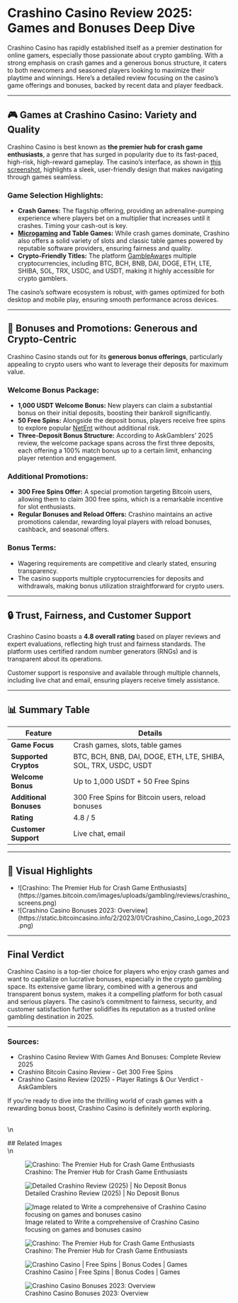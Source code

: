 <h1 class="page-title">Crashino Casino Review 2025: Games and Bonuses Deep Dive</h1>

Crashino Casino has rapidly established itself as a premier destination for online gamers, especially those passionate about crypto gambling. With a strong emphasis on crash games and a generous bonus structure, it caters to both newcomers and seasoned players looking to maximize their playtime and winnings. Here’s a detailed review focusing on the casino’s game offerings and bonuses, backed by recent data and player feedback.

<hr class="section-divider">

<h2 class="main-header">🎮 Games at Crashino Casino: Variety and Quality</h2>

Crashino Casino is best known as <strong>the premier hub for crash game enthusiasts</strong>, a genre that has surged in popularity due to its fast-paced, high-risk, high-reward gameplay. The casino’s interface, as shown in [this screenshot](https://games.bitcoin.com/images/uploads/gambling/reviews/crashino_screens.png), highlights a sleek, user-friendly design that makes navigating through games seamless.

<h3 class="section-header">Game Selection Highlights:</h3>
<ul class="content-list">
  <li class="list-item"><strong>Crash Games:</strong> The flagship offering, providing an adrenaline-pumping experience where players bet on a multiplier that increases until it crashes. Timing your cash-out is key.</li>
  <li class="list-item"><strong><a href="https://www.microgaming.com/" target="_blank" rel="noopener noreferrer" title="Leading casino game provider with progressive jackpots">Microgaming</a> and Table Games:</strong> While crash games dominate, Crashino also offers a solid variety of slots and classic table games powered by reputable software providers, ensuring fairness and quality.</li>
  <li class="list-item"><strong>Crypto-Friendly Titles:</strong> The platform <a href="https://www.gambleaware.org/" target="_blank" rel="noopener noreferrer" title="UK's leading charity for responsible gambling">GambleAware</a>s multiple cryptocurrencies, including BTC, BCH, BNB, DAI, DOGE, ETH, LTE, SHIBA, SOL, TRX, USDC, and USDT, making it highly accessible for crypto gamblers.</li>
</ul>

The casino’s software ecosystem is robust, with games optimized for both desktop and mobile play, ensuring smooth performance across devices.

<hr class="section-divider">

<h2 class="main-header">🎁 Bonuses and Promotions: Generous and Crypto-Centric</h2>

Crashino Casino stands out for its <strong>generous bonus offerings</strong>, particularly appealing to crypto users who want to leverage their deposits for maximum value.

<h3 class="section-header">Welcome Bonus Package:</h3>
<ul class="content-list">
  <li class="list-item"><strong>1,000 USDT Welcome Bonus:</strong> New players can claim a substantial bonus on their initial deposits, boosting their bankroll significantly.</li>
  <li class="list-item"><strong>50 Free Spins:</strong> Alongside the deposit bonus, players receive free spins to explore popular <a href="https://www.netent.com/" target="_blank" rel="noopener noreferrer" title="Premium casino game developer known for high-quality slots">NetEnt</a> without additional risk.</li>
  <li class="list-item"><strong>Three-Deposit Bonus Structure:</strong> According to AskGamblers’ 2025 review, the welcome package spans across the first three deposits, each offering a 100% match bonus up to a certain limit, enhancing player retention and engagement.</li>
</ul>

<h3 class="section-header">Additional Promotions:</h3>
<ul class="content-list">
  <li class="list-item"><strong>300 Free Spins Offer:</strong> A special promotion targeting Bitcoin users, allowing them to claim 300 free spins, which is a remarkable incentive for slot enthusiasts.</li>
  <li class="list-item"><strong>Regular Bonuses and Reload Offers:</strong> Crashino maintains an active promotions calendar, rewarding loyal players with reload bonuses, cashback, and seasonal offers.</li>
</ul>

<h3 class="section-header">Bonus Terms:</h3>
<ul class="content-list">
  <li class="list-item">Wagering requirements are competitive and clearly stated, ensuring transparency.</li>
  <li class="list-item">The casino supports multiple cryptocurrencies for deposits and withdrawals, making bonus utilization straightforward for crypto users.</li>
</ul>

<hr class="section-divider">

<h2 class="main-header">🔒 Trust, Fairness, and Customer Support</h2>

Crashino Casino boasts a <strong>4.8 overall rating</strong> based on player reviews and expert evaluations, reflecting high trust and fairness standards. The platform uses certified random number generators (RNGs) and is transparent about its operations.

Customer support is responsive and available through multiple channels, including live chat and email, ensuring players receive timely assistance.

<hr class="section-divider">

<h2 class="main-header">📊 Summary Table</h2>

| Feature               | Details                                      |
|-----------------------|----------------------------------------------|
| <strong>Game Focus</strong>        | Crash games, slots, table games               |
| <strong>Supported Cryptos</strong> | BTC, BCH, BNB, DAI, DOGE, ETH, LTE, SHIBA, SOL, TRX, USDC, USDT |
| <strong>Welcome Bonus</strong>     | Up to 1,000 USDT + 50 Free Spins              |
| <strong>Additional Bonuses</strong>| 300 Free Spins for Bitcoin users, reload bonuses |
| <strong>Rating</strong>            | 4.8 / 5                                      |
| <strong>Customer Support</strong>  | Live chat, email                             |

<hr class="section-divider">

<h2 class="main-header">📸 Visual Highlights</h2>

<ul class="content-list">
  <li class="list-item">![Crashino: The Premier Hub for Crash Game Enthusiasts](https://games.bitcoin.com/images/uploads/gambling/reviews/crashino_screens.png)</li>
  <li class="list-item">![Crashino Casino Bonuses 2023: Overview](https://static.bitcoincasino.info/2/2023/01/Crashino_Casino_Logo_2023.png)</li>
</ul>

<hr class="section-divider">

<h2 class="main-header">Final Verdict</h2>

Crashino Casino is a top-tier choice for players who enjoy crash games and want to capitalize on lucrative bonuses, especially in the crypto gambling space. Its extensive game library, combined with a generous and transparent bonus system, makes it a compelling platform for both casual and serious players. The casino’s commitment to fairness, security, and customer satisfaction further solidifies its reputation as a trusted online gambling destination in 2025.

<hr class="section-divider">

<h3 class="section-header">Sources:</h3>
<ul class="content-list">
  <li class="list-item">Crashino Casino Review With Games And Bonuses: Complete Review 2025</li>
  <li class="list-item">Crashino Bitcoin Casino Review - Get 300 Free Spins</li>
  <li class="list-item">Crashino Casino Review (2025) - Player Ratings & Our Verdict - AskGamblers</li>
</ul>

If you’re ready to dive into the thrilling world of crash games with a rewarding bonus boost, Crashino Casino is definitely worth exploring.</p><br>\n<p class="content-paragraph">## Related Images<br>\n
<figure class="image-container">
    <img src="https://games.bitcoin.com/images/uploads/gambling/reviews/crashino_screens.png" 
         alt="Crashino: The Premier Hub for Crash Game Enthusiasts" 
         title="Crashino: The Premier Hub for Crash ..."
         loading="lazy"
         style="max-width: 100%; height: auto;">
    <figcaption>Crashino: The Premier Hub for Crash Game Enthusiasts</figcaption>
</figure>

<figure class="image-container">
    <img src="https://gamblineers.com/wp-content/uploads/2022/07/crashino-bonuses-desktop.jpg" 
         alt="Detailed Crashino Review (2025) | No Deposit Bonus" 
         title="No Deposit Bonus"
         loading="lazy"
         style="max-width: 100%; height: auto;">
    <figcaption>Detailed Crashino Review (2025) | No Deposit Bonus</figcaption>
</figure>

<figure class="image-container">
    <img src="" 
         alt="Image related to Write a comprehensive  of Crashino Casino focusing on games and bonuses casino" 
         title="Write a comprehensive  of Crashino Casino focusing on games and bonuses casino"
         loading="lazy"
         style="max-width: 100%; height: auto;">
    <figcaption>Image related to Write a comprehensive  of Crashino Casino focusing on games and bonuses casino</figcaption>
</figure>

<figure class="image-container">
    <img src="https://games.bitcoin.com/images/uploads/gambling/reviews/crashino_screens.png" 
         alt="Crashino: The Premier Hub for Crash Game Enthusiasts" 
         title="Crashino: The Premier Hub for Crash ..."
         loading="lazy"
         style="max-width: 100%; height: auto;">
    <figcaption>Crashino: The Premier Hub for Crash Game Enthusiasts</figcaption>
</figure>

<figure class="image-container">
    <img src="https://casinobee.com/wp-content/uploads/2022/06/crashino-casino-logo.png" 
         alt="Crashino Casino | Free Spins | Bonus Codes | Games" 
         title="Crashino Casino | Free Spins | Bonus ..."
         loading="lazy"
         style="max-width: 100%; height: auto;">
    <figcaption>Crashino Casino | Free Spins | Bonus Codes | Games</figcaption>
</figure>

<figure class="image-container">
    <img src="https://static.bitcoincasino.info/2/2023/01/Crashino_Casino_Logo_2023.png" 
         alt="Crashino Casino Bonuses 2023: Overview" 
         title="Crashino Casino Bonuses 2023: Overview"
         loading="lazy"
         style="max-width: 100%; height: auto;">
    <figcaption>Crashino Casino Bonuses 2023: Overview</figcaption>
</figure>
